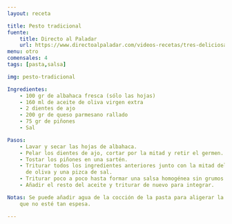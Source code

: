 ```yaml
---
layout: receta

title: Pesto tradicional
fuente:
    title: Directo al Paladar
    url: https://www.directoalpaladar.com/videos-recetas/tres-deliciosas-versiones-salsa-pesto-tradicional-siete-recetas-que-usarlas-video-incluido
menu: otro
comensales: 4
tags: [pasta,salsa]

img: pesto-tradicional

Ingredientes:
    - 100 gr de albahaca fresca (sólo las hojas)
    - 160 ml de aceite de oliva virgen extra
    - 2 dientes de ajo
    - 200 gr de queso parmesano rallado
    - 75 gr de piñones
    - Sal

Pasos:
    - Lavar y secar las hojas de albahaca.
    - Pelar los dientes de ajo, cortar por la mitad y retir el germen.
    - Tostar los piñones en una sartén.
    - Triturar todos los ingredientes anteriores junto con la mitad del aceite
      de oliva y una pizca de sal.
    - Triturar poco a poco hasta formar una salsa homogénea sin grumos.
    - Añadir el resto del aceite y triturar de nuevo para integrar.

Notas: Se puede añadir agua de la cocción de la pasta para aligerar la salsa y
    que no esté tan espesa.

---
```

